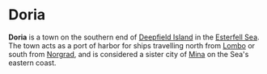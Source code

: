 # Doria

**Doria** is a town on the southern end of [Deepfield Island](../../ch-1-welcome-to-mote/esterfell/lenya/esterfell-sea/deepfield-island.md) in the [Esterfell Sea](../../ch-1-welcome-to-mote/esterfell/lenya/esterfell-sea/esterfell-sea.md). The town acts as a port of harbor for ships travelling north from [Lombo](lombo.md) or south from [Norgrad](norgrad.md), and is considered a sister city of [Mina](mina.md) on the Sea's eastern coast.
